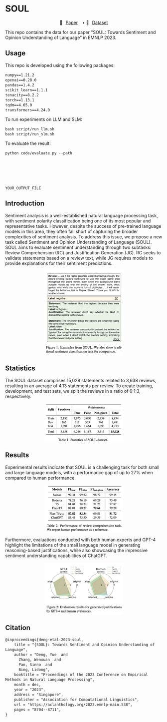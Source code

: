 # SOUL


<p align="center" style="display: flex; flex-direction: row; justify-content: center; align-items: center">
📄 <a href="https://aclanthology.org/2023.emnlp-main.538.pdf" target="_blank" style="margin-right: 15px; margin-left: 10px">Paper</a> • 
🤗 <a href="https://huggingface.co/datasets/DAMO-NLP-SG/SOUL" target="_blank" style="margin-left: 10px">Dataset</a>
</p>
This repo contains the data for our paper "SOUL: Towards Sentiment and Opinion Understanding of Language" in EMNLP 2023.

## Usage
This repo is developed using the following packages:
```
numpy==1.21.2
openai==0.28.0
pandas==1.4.2
scikit_learn==1.1.1
tenacity==8.2.2
torch==1.13.1
tqdm==4.65.0
transformers==4.24.0
```
To run experiments on LLM and SLM:
```
bash script/run_llm.sh
bash script/run_slm.sh
```
To evaluate the result:
```
python code/evaluate.py --path 






YOUR_OUTPUT_FILE
```

## Introduction
Sentiment analysis is a well-established natural language processing task, with sentiment polarity classification being one of its most popular and representative tasks. However, despite the success of pre-trained language models in this area, they often fall short of capturing the broader complexities of sentiment analysis. To address this issue, we propose a new task called Sentiment and Opinion Understanding of Language (SOUL). SOUL aims to evaluate sentiment understanding through two subtasks: Review Comprehension (RC) and Justification Generation (JG).  RC seeks to validate statements based on a review text, while JG requires models to provide explanations for their sentiment predictions.
<p align="center" style="display: flex; justify-content: center; align-items: center">
<img src="./figure/introduction.jpg" alt="Image" width="50%">
</div>


## Statistics
The SOUL dataset comprises 15,028 statements related to 3,638 reviews, resulting in an average of 4.13 statements per review. To create training, development, and test sets, we split the reviews in a ratio of 6:1:3, respectively.
<p align="center" style="display: flex; justify-content: center; align-items: center">
<img src="./figure/statistics.jpg" alt="Image" width="50%">
</p>

## Results
Experimental results indicate that SOUL is a challenging task for both small and large language models, with a performance gap of up to 27% when compared to human performance.
<p align="center" style="display: flex; justify-content: center; align-items: center">
<img src="./figure/rc_task.jpg" alt="Image" width="50%">
</p>

Furthermore, evaluations conducted with both human experts and GPT-4 highlight the limitations of the small language model in generating reasoning-based justifications, while also showcasing the impressive sentiment understanding capabilities of ChatGPT.
<p align="center" style="display: flex; justify-content: center; align-items: center">
<img src="./figure/radar.jpg" alt="Image" width="50%">
</p>

## Citation
```
@inproceedings{deng-etal-2023-soul,
    title = "{SOUL}: Towards Sentiment and Opinion Understanding of Language",
    author = "Deng, Yue  and
      Zhang, Wenxuan  and
      Pan, Sinno  and
      Bing, Lidong",
    booktitle = "Proceedings of the 2023 Conference on Empirical Methods in Natural Language Processing",
    month = dec,
    year = "2023",
    address = "Singapore",
    publisher = "Association for Computational Linguistics",
    url = "https://aclanthology.org/2023.emnlp-main.538",
    pages = "8704--8711",
}
```
